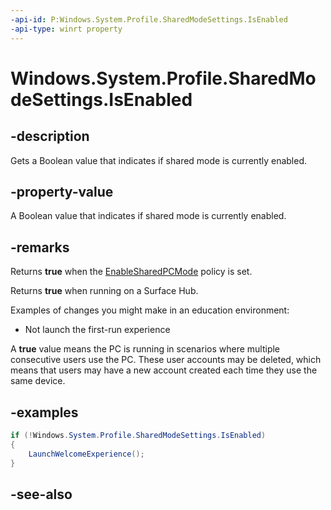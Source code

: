 ```yaml
---
-api-id: P:Windows.System.Profile.SharedModeSettings.IsEnabled
-api-type: winrt property
---
```


<!-- Property syntax
public bool IsEnabled { get; }
-->

# Windows.System.Profile.SharedModeSettings.IsEnabled

## -description
Gets a Boolean value that indicates if shared mode is currently enabled.

## -property-value
A Boolean value that indicates if shared mode is currently enabled.

## -remarks
Returns **true** when the [EnableSharedPCMode](https://msdn.microsoft.com/en-us/windows/hardware/commercialize/customize/mdm/sharedpc-csp) policy is set.  

Returns **true** when running on a Surface Hub.  

Examples of changes you might make in an education environment:  
 - Not launch the first-run experience

A **true** value means the PC is running in scenarios where multiple consecutive users use the PC. These user accounts may be deleted, which means that users may have a new account created each time they use the same device.

## -examples
```csharp
if (!Windows.System.Profile.SharedModeSettings.IsEnabled)
{
    LaunchWelcomeExperience();
}
```

## -see-also

